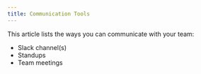 ```yaml
---
title: Communication Tools
---
```


This article lists the ways you can communicate with your team:
* Slack channel(s)
* Standups
* Team meetings

